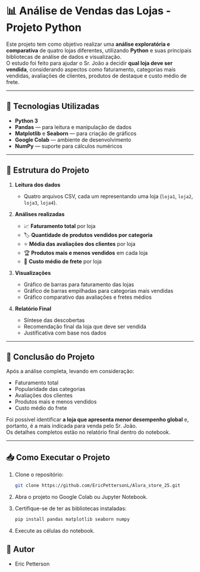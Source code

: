 # 📊 Análise de Vendas das Lojas - Projeto Python

Este projeto tem como objetivo realizar uma **análise exploratória e comparativa** de quatro lojas diferentes, utilizando **Python** e suas principais bibliotecas de análise de dados e visualização.  
O estudo foi feito para ajudar o Sr. João a decidir **qual loja deve ser vendida**, considerando aspectos como faturamento, categorias mais vendidas, avaliações de clientes, produtos de destaque e custo médio de frete.

---

## 🚀 Tecnologias Utilizadas
- **Python 3**
- **Pandas** — para leitura e manipulação de dados
- **Matplotlib** e **Seaborn** — para criação de gráficos
- **Google Colab** — ambiente de desenvolvimento
- **NumPy** — suporte para cálculos numéricos

---

## 📂 Estrutura do Projeto
1. **Leitura dos dados**  
   - Quatro arquivos CSV, cada um representando uma loja (`loja1`, `loja2`, `loja3`, `loja4`).
   
2. **Análises realizadas**
   - 📈 **Faturamento total** por loja  
   - 🏷️ **Quantidade de produtos vendidos por categoria**  
   - ⭐ **Média das avaliações dos clientes** por loja  
   - 🏆 **Produtos mais e menos vendidos** em cada loja  
   - 🚚 **Custo médio de frete** por loja  

3. **Visualizações**
   - Gráfico de barras para faturamento das lojas  
   - Gráfico de barras empilhadas para categorias mais vendidas  
   - Gráfico comparativo das avaliações e fretes médios

4. **Relatório Final**
   - Síntese das descobertas
   - Recomendação final da loja que deve ser vendida
   - Justificativa com base nos dados

---


## 📑 Conclusão do Projeto
Após a análise completa, levando em consideração:
- Faturamento total
- Popularidade das categorias
- Avaliações dos clientes
- Produtos mais e menos vendidos
- Custo médio do frete

Foi possível identificar **a loja que apresenta menor desempenho global** e, portanto, é a mais indicada para venda pelo Sr. João.  
Os detalhes completos estão no relatório final dentro do notebook.

---

## 📥 Como Executar o Projeto
1. Clone o repositório:
   ```bash
   git clone https://github.com/EricPettersonL/Alura_store_25.git
   ```
2. Abra o projeto no Google Colab ou Jupyter Notebook.

3. Certifique-se de ter as bibliotecas instaladas:
   ```bash
   pip install pandas matplotlib seaborn numpy
   ```
4. Execute as células do notebook.

## 📝 Autor
* Eric Petterson 
